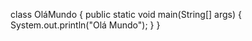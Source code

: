 class OláMundo {
    public static void main(String[] args) {
        System.out.println("Olá Mundo"); 
    }
}